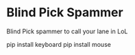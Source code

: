 # Blind Pick Spammer
Blind Pick spammer to call your lane in LoL

pip install keyboard
pip install mouse

